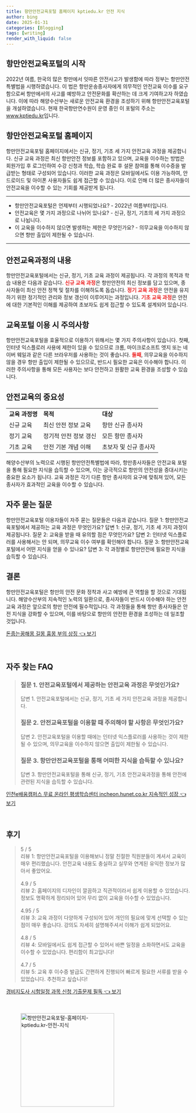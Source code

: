 ```yaml
---
title: 항만안전교육포털 홈페이지 kptiedu.kr 안전 지식
author: bing
date: 2025-01-31
categories: [Blogging]
tags: [writing]
render_with_liquid: false
---
```



<h2 id='항만안전교육포털의 시작'>항만안전교육포털의 시작</h2>

<p>2022년 여름, 한국의 많은 항만에서 잇따른 안전사고가 발생함에 따라 정부는 항만안전특별법을 시행하였습니다. 이 법은 항만운송종사자에게 의무적인 안전교육 이수를 요구함으로써 항만에서의 사고를 예방하고 안전문화를 확산하는 데 크게 기여하고자 하였습니다. 이에 따라 해양수산부는 새로운 안전교육 환경을 조성하기 위해 항만안전교육포털을 개설하였습니다. 현재 한국항만연수원이 운영 중인 이 포털의 주소는 <a href="https://www.kptiedu.kr">www.kptiedu.kr</a>입니다.</p>

<h2 id='항만안전교육포털 홈페이지'>항만안전교육포털 홈페이지</h2>

<p>항만안전교육포털 홈페이지에서는 신규, 정기, 기초 세 가지 안전교육 과정을 제공합니다. 신규 교육 과정은 최신 항만안전 정보를 포함하고 있으며, 교육을 이수하는 방법은 회원가입 후 로그인하여 수강 신청과 학습, 학습 완료 후 설문 참여를 통해 이수증을 발급받는 형태로 구성되어 있습니다. 이러한 교육 과정은 모바일에서도 이용 가능하여, 안드로이드 및 아이폰 사용자들도 쉽게 접근할 수 있습니다. 이로 인해 더 많은 종사자들이 안전교육을 이수할 수 있는 기회를 제공받게 됩니다.</p>

<hr />

<ul>
    <li>항만안전교육포털은 언제부터 시행되었나요? - 2022년 여름부터입니다.</li>
    <li>안전교육은 몇 가지 과정으로 나뉘어 있나요? - 신규, 정기, 기초의 세 가지 과정으로 나뉩니다.</li>
    <li>이 교육을 이수하지 않으면 발생하는 제한은 무엇인가요? - 의무교육을 이수하지 않으면 항만 출입이 제한될 수 있습니다.</li>
</ul>

<hr />

<h2 id='안전교육과정의 내용'>안전교육과정의 내용</h2>

<p>항만안전교육포털에서는 신규, 정기, 기초 교육 과정이 제공됩니다. 각 과정의 목적과 학습 내용은 다음과 같습니다. <b><span style="color: #ee2323;">신규 교육 과정</span></b>은 항만안전의 최신 정보를 담고 있으며, 종사자들이 최신 안전 정책 및 절차를 이해하도록 돕습니다. <b><span style="color: #ee2323;">정기 교육 과정</span></b>은 안전을 유지하기 위한 정기적인 관리와 정보 갱신이 이루어지는 과정입니다. <b><span style="color: #ee2323;">기초 교육 과정</span></b>은 안전에 대한 기본적인 이해를 제공하여 초보자도 쉽게 접근할 수 있도록 설계되어 있습니다.</p>

<h2 id='교육포털 이용 시 주의사항'>교육포털 이용 시 주의사항</h2>

<p>항만안전교육포털을 효율적으로 이용하기 위해서는 몇 가지 주의사항이 있습니다. 첫째, 인터넷 익스플로러 사용에 제한이 있을 수 있으므로 크롬, 마이크로소프트 엣지 또는 네이버 웨일과 같은 다른 브라우저를 사용하는 것이 좋습니다. <b><span style="color: #ee2323;">둘째</span></b>, 의무교육을 이수하지 않을 경우 항만 출입이 제한될 수 있으므로, 반드시 필요한 교육은 이수해야 합니다. 이러한 주의사항을 통해 모든 사용자는 보다 안전하고 원활한 교육 환경을 조성할 수 있습니다.</p>

<h2 id='안전교육의 중요성'>안전교육의 중요성</h2>

<table>
    <tr>
        <td><b>교육 과정명</b></td>
        <td><b>목적</b></td>
        <td><b>대상</b></td>
    </tr>
    <tr>
        <td>신규 교육</td>
        <td>최신 안전 정보 교육</td>
        <td>항만 신규 종사자</td>
    </tr>
    <tr>
        <td>정기 교육</td>
        <td>정기적 안전 정보 갱신</td>
        <td>모든 항만 종사자</td>
    </tr>
    <tr>
        <td>기초 교육</td>
        <td>안전 기본 개념 이해</td>
        <td>초보자 및 신규 종사자</td>
    </tr>
</table>

<p>해양수산부의 노력으로 시행된 항만안전특별법에 따라, 항만종사자들은 안전교육 포털을 통해 필요한 지식을 습득할 수 있으며, 이는 궁극적으로 항만의 안전성을 증대시키는 중요한 요소가 됩니다. 교육 과정은 각기 다른 항만 종사자의 요구에 맞춰져 있어, 모든 종사자가 효과적인 교육을 이수할 수 있습니다.</p>

<h2 id='자주 묻는 질문'>자주 묻는 질문</h2>

<p>항만안전교육포털 이용자들이 자주 묻는 질문들은 다음과 같습니다. 질문 1: 항만안전교육포털에서 제공하는 교육 과정은 무엇인가요? 답변 1: 신규, 정기, 기초 세 가지 과정이 제공됩니다. 질문 2: 교육을 받을 때 유의할 점은 무엇인가요? 답변 2: 인터넷 익스플로러를 사용해서는 안 되며, 의무교육 이수 여부를 확인해야 합니다. 질문 3: 항만안전교육포털에서 어떤 지식을 얻을 수 있나요? 답변 3: 각 과정별로 항만안전에 필요한 지식을 습득할 수 있습니다.</p>

<h2 id='결론'>결론</h2>

<p>항만안전교육포털은 항만의 안전 문화 정착과 사고 예방에 큰 역할을 할 것으로 기대됩니다. 해양수산부의 지속적인 노력의 일환으로, 종사자들이 반드시 이수해야 하는 안전교육 과정은 앞으로의 항만 안전에 필수적입니다. 각 과정들을 통해 항만 종사자들은 안전 지식을 강화할 수 있으며, 이를 바탕으로 항만의 안전한 환경을 조성하는 데 일조할 것입니다.</p>


<p><a class="click-button" title="돈줍는꿈해몽 길몽 흉몽 부의 상징" href="https://adkhouse.github.io/posts/%EB%8F%88%EC%A4%8D%EB%8A%94%EA%BF%88%ED%95%B4%EB%AA%BD-%EA%B8%B8%EB%AA%BD-%ED%9D%89%EB%AA%BD-%EB%B6%80%EC%9D%98-%EC%83%81%EC%A7%95/" rel="dofollow">돈줍는꿈해몽 길몽 흉몽 부의 상징 👈 보기</a></p><br>
<h2 id='자주_찾는_FAQ'>자주 찾는 FAQ</h2>
<div itemscope="" itemtype="https://schema.org/FAQPage"> 
<blockquote> 
<div itemscope="" itemprop="mainEntity" itemtype="https://schema.org/Question"> 
<h3 itemprop="name">질문 1. 안전교육포털에서 제공하는 안전교육 과정은 무엇인가요?</h3> 
<div itemscope="" itemprop="acceptedAnswer" itemtype="https://schema.org/Answer"> 
<span itemprop="text"> 
<p>답변 1. 안전교육포털에서는 신규, 정기, 기초 세 가지 안전교육 과정을 제공합니다.</p> 
</span> 
</div> 
</div> 
<div itemscope="" itemprop="mainEntity" itemtype="https://schema.org/Question"> 
<h3 itemprop="name">질문 2. 안전교육포털을 이용할 때 주의해야 할 사항은 무엇인가요?</h3> 
<div itemscope="" itemprop="acceptedAnswer" itemtype="https://schema.org/Answer"> 
<span itemprop="text"> 
<p>답변 2. 안전교육포털을 이용할 때에는 인터넷 익스플로러를 사용하는 것이 제한될 수 있으며, 의무교육을 이수하지 않으면 출입이 제한될 수 있습니다.</p> 
</span> 
</div> 
</div> 
<div itemscope="" itemprop="mainEntity" itemtype="https://schema.org/Question"> 
<h3 itemprop="name">질문 3. 항만안전교육포털을 통해 어떠한 지식을 습득할 수 있나요?</h3> 
<div itemscope="" itemprop="acceptedAnswer" itemtype="https://schema.org/Answer"> 
<span itemprop="text"> 
<p>답변 3. 항만안전교육포털을 통해 신규, 정기, 기초 안전교육과정을 통해 안전에 관련된 지식을 습득할 수 있습니다.</p> 
</span> 
</div> 
</div> 
</blockquote> 
</div>
<p><a class="click-button" title="인천e배움캠퍼스 무료 온라인 평생학습센터 incheon.hunet.co.kr 지속적인 성장" href="https://adkhouse.github.io/posts/%EC%9D%B8%EC%B2%9Ce%EB%B0%B0%EC%9B%80%EC%BA%A0%ED%8D%BC%EC%8A%A4-%EB%AC%B4%EB%A3%8C-%EC%98%A8%EB%9D%BC%EC%9D%B8-%ED%8F%89%EC%83%9D%ED%95%99%EC%8A%B5%EC%84%BC%ED%84%B0-incheon.hunet.co.kr-%EC%A7%80%EC%86%8D%EC%A0%81%EC%9D%B8-%EC%84%B1%EC%9E%A5/" rel="dofollow">인천e배움캠퍼스 무료 온라인 평생학습센터 incheon.hunet.co.kr 지속적인 성장 👈 보기</a></p><br>
<h2 id='후기'>후기</h2>
<div itemscope itemtype="https://schema.org/Product">
  <blockquote>
  <div itemprop="review" itemscope itemtype="https://schema.org/Review">
      <div itemprop="reviewRating" itemscope itemtype="https://schema.org/Rating"> <span itemprop="ratingValue">5</span> / <span itemprop="bestRating">5</span> </div>
      <span itemprop="reviewBody">리뷰 1: 항만안전교육포털을 이용해보니 정말 친절한 직원분들이 계셔서 교육이 매우 편리했습니다. 안전교육 내용도 충실하고 실무와 연계된 유익한 정보가 많아서 좋았어요.</span>
  </div>
  <br>
  <div itemprop="review" itemscope itemtype="https://schema.org/Review">
      <div itemprop="reviewRating" itemscope itemtype="https://schema.org/Rating"> <span itemprop="ratingValue">4.9</span> / <span itemprop="bestRating">5</span> </div>
      <span itemprop="reviewBody">리뷰 2: 홈페이지의 디자인이 깔끔하고 직관적이라서 쉽게 이용할 수 있었습니다. 정보도 명확하게 정리되어 있어 무리 없이 교육을 이수할 수 있었습니다.</span>
  </div>
  <br>
  <div itemprop="review" itemscope itemtype="https://schema.org/Review">
      <div itemprop="reviewRating" itemscope itemtype="https://schema.org/Rating"> <span itemprop="ratingValue">4.95</span> / <span itemprop="bestRating">5</span> </div>
      <span itemprop="reviewBody">리뷰 3: 교육 과정이 다양하게 구성되어 있어 개인의 필요에 맞게 선택할 수 있는 점이 매우 좋습니다. 강의도 자세히 설명해주셔서 이해가 쉽게 되었어요.</span>
  </div>
  <br>
  <div itemprop="review" itemscope itemtype="https://schema.org/Review">
      <div itemprop="reviewRating" itemscope itemtype="https://schema.org/Rating"> <span itemprop="ratingValue">4.8</span> / <span itemprop="bestRating">5</span> </div>
      <span itemprop="reviewBody">리뷰 4: 모바일에서도 쉽게 접근할 수 있어서 바쁜 일정을 소화하면서도 교육을 이수할 수 있었습니다. 편리함이 최고입니다!</span>
  </div>
  <br>
  <div itemprop="review" itemscope itemtype="https://schema.org/Review">
      <div itemprop="reviewRating" itemscope itemtype="https://schema.org/Rating"> <span itemprop="ratingValue">4.7</span> / <span itemprop="bestRating">5</span> </div>
      <span itemprop="reviewBody">리뷰 5: 교육 후 이수증 발급도 간편하게 진행되어 빠르게 필요한 서류를 받을 수 있었습니다. 추천하고 싶습니다!</span>
  </div>
  </blockquote>
</div>
<p><a class="click-button" title="경비지도사 시험일정 과목 신청 기출문제 필독" href="https://adkhouse.github.io/posts/%EA%B2%BD%EB%B9%84%EC%A7%80%EB%8F%84%EC%82%AC-%EC%8B%9C%ED%97%98%EC%9D%BC%EC%A0%95-%EA%B3%BC%EB%AA%A9-%EC%8B%A0%EC%B2%AD-%EA%B8%B0%EC%B6%9C%EB%AC%B8%EC%A0%9C-%ED%95%84%EB%8F%85/" rel="dofollow">경비지도사 시험일정 과목 신청 기출문제 필독 👈 보기</a></p><br>
<figure class="image"><img src="https://adkhouse.github.io/assets/img/thumbnail/항만안전교육포털-홈페이지-kptiedu.kr-안전-지식.webp" alt="항만안전교육포털-홈페이지-kptiedu.kr-안전-지식" width="256" height="256"></figure>